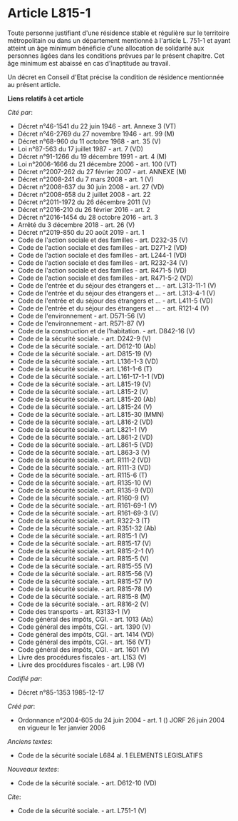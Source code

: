 # Article L815-1

Toute personne justifiant d'une résidence stable et régulière sur le territoire métropolitain ou dans un département
mentionné à l'article L. 751-1 et ayant atteint un âge minimum bénéficie d'une allocation de solidarité aux personnes âgées
dans les conditions prévues par le présent chapitre. Cet âge minimum est abaissé en cas d'inaptitude au travail.

Un décret en Conseil d'Etat précise la condition de résidence mentionnée au présent article.

**Liens relatifs à cet article**

_Cité par_:

  - Décret n°46-1541 du 22 juin 1946 - art. Annexe 3 (VT)
  - Décret n°46-2769 du 27 novembre 1946 - art. 99 (M)
  - Décret n°68-960 du 11 octobre 1968 - art. 35 (V)
  - Loi n°87-563 du 17 juillet 1987 - art. 7 (VD)
  - Décret n°91-1266 du 19 décembre 1991 - art. 4 (M)
  - Loi n°2006-1666 du 21 décembre 2006 - art. 100 (VT)
  - Décret n°2007-262 du 27 février 2007 - art. ANNEXE (M)
  - Décret n°2008-241 du 7 mars 2008 - art. 1 (V)
  - Décret n°2008-637 du 30 juin 2008 - art. 27 (VD)
  - Décret n°2008-658 du 2 juillet 2008 - art. 22
  - Décret n°2011-1972 du 26 décembre 2011 (V)
  - Décret n°2016-210 du 26 février 2016 - art. 2
  - Décret n°2016-1454 du 28 octobre 2016 - art. 3
  - Arrêté du 3 décembre 2018 - art. 26 (V)
  - Décret n°2019-850 du 20 août 2019 - art. 1
  - Code de l'action sociale et des familles - art. D232-35 (V)
  - Code de l'action sociale et des familles - art. D271-2 (VD)
  - Code de l'action sociale et des familles - art. L244-1 (VD)
  - Code de l'action sociale et des familles - art. R232-34 (V)
  - Code de l'action sociale et des familles - art. R471-5 (VD)
  - Code de l'action sociale et des familles - art. R471-5-2 (VD)
  - Code de l'entrée et du séjour des étrangers et ... - art. L313-11-1 (V)
  - Code de l'entrée et du séjour des étrangers et ... - art. L313-4-1 (V)
  - Code de l'entrée et du séjour des étrangers et ... - art. L411-5 (VD)
  - Code de l'entrée et du séjour des étrangers et ... - art. R121-4 (V)
  - Code de l'environnement - art. D571-56 (V)
  - Code de l'environnement - art. R571-87 (V)
  - Code de la construction et de l'habitation. - art. D842-16 (V)
  - Code de la sécurité sociale. - art. D242-9 (V)
  - Code de la sécurité sociale. - art. D612-10 (Ab)
  - Code de la sécurité sociale. - art. D815-19 (V)
  - Code de la sécurité sociale. - art. L136-1-3 (VD)
  - Code de la sécurité sociale. - art. L161-1-6 (T)
  - Code de la sécurité sociale. - art. L161-17-1-1 (VD)
  - Code de la sécurité sociale. - art. L815-19 (V)
  - Code de la sécurité sociale. - art. L815-2 (V)
  - Code de la sécurité sociale. - art. L815-20 (Ab)
  - Code de la sécurité sociale. - art. L815-24 (V)
  - Code de la sécurité sociale. - art. L815-30 (MMN)
  - Code de la sécurité sociale. - art. L816-2 (VD)
  - Code de la sécurité sociale. - art. L821-1 (V)
  - Code de la sécurité sociale. - art. L861-2 (VD)
  - Code de la sécurité sociale. - art. L861-5 (VD)
  - Code de la sécurité sociale. - art. L863-3 (V)
  - Code de la sécurité sociale. - art. R111-2 (VD)
  - Code de la sécurité sociale. - art. R111-3 (VD)
  - Code de la sécurité sociale. - art. R115-6 (T)
  - Code de la sécurité sociale. - art. R135-10 (V)
  - Code de la sécurité sociale. - art. R135-9 (VD)
  - Code de la sécurité sociale. - art. R160-9 (V)
  - Code de la sécurité sociale. - art. R161-69-1 (V)
  - Code de la sécurité sociale. - art. R161-69-3 (V)
  - Code de la sécurité sociale. - art. R322-3 (T)
  - Code de la sécurité sociale. - art. R351-32 (Ab)
  - Code de la sécurité sociale. - art. R815-1 (V)
  - Code de la sécurité sociale. - art. R815-17 (V)
  - Code de la sécurité sociale. - art. R815-2-1 (V)
  - Code de la sécurité sociale. - art. R815-5 (V)
  - Code de la sécurité sociale. - art. R815-55 (V)
  - Code de la sécurité sociale. - art. R815-56 (V)
  - Code de la sécurité sociale. - art. R815-57 (V)
  - Code de la sécurité sociale. - art. R815-78 (V)
  - Code de la sécurité sociale. - art. R815-8 (M)
  - Code de la sécurité sociale. - art. R816-2 (V)
  - Code des transports - art. R3133-1 (V)
  - Code général des impôts, CGI. - art. 1013 (Ab)
  - Code général des impôts, CGI. - art. 1390 (V)
  - Code général des impôts, CGI. - art. 1414 (VD)
  - Code général des impôts, CGI. - art. 156 (VT)
  - Code général des impôts, CGI. - art. 1601 (V)
  - Livre des procédures fiscales - art. L153 (V)
  - Livre des procédures fiscales - art. L98 (V)

_Codifié par_:

  - Décret n°85-1353 1985-12-17

_Créé par_:

  - Ordonnance n°2004-605 du 24 juin 2004 - art. 1 () JORF 26 juin 2004 en vigueur le 1er janvier 2006

_Anciens textes_:

  - Code de la sécurité sociale L684 al. 1 ELEMENTS LEGISLATIFS

_Nouveaux textes_:

  - Code de la sécurité sociale. - art. D612-10 (VD)

_Cite_:

  - Code de la sécurité sociale. - art. L751-1 (V)
